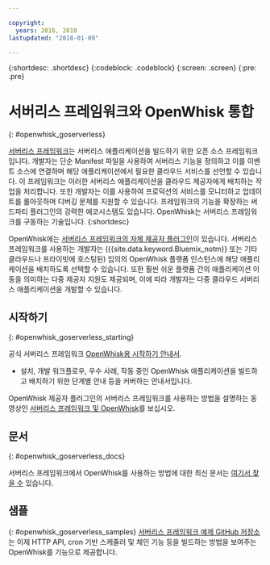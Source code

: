 ```yaml
---

copyright:
  years: 2016, 2018
lastupdated: "2018-01-09"

---
```


{:shortdesc: .shortdesc}
{:codeblock: .codeblock}
{:screen: .screen}
{:pre: .pre}

# 서버리스 프레임워크와 OpenWhisk 통합
{: #openwhisk_goserverless}

[서버리스 프레임워크](https://serverless.com/)는 서버리스 애플리케이션을 빌드하기 위한 오픈 소스 프레임워크입니다. 개발자는 단순 Manifest 파일을 사용하여 서버리스 기능을 정의하고 이를 이벤트 소스에 연결하며 해당 애플리케이션에서 필요한 클라우드 서비스를 선언할 수 있습니다. 이 프레임워크는 이러한 서버리스 애플리케이션을 클라우드 제공자에게 배치하는 작업을 처리합니다. 또한 개발자는 이를 사용하여 프로덕션의 서비스를 모니터하고 업데이트를 롤아웃하며 디버깅 문제를 지원할 수 있습니다. 프레임워크의 기능을 확장하는 써드파티 플러그인의 강력한 에코시스템도 있습니다. OpenWhisk는 서버리스 프레임워크를 구동하는 기술입니다.
{:shortdesc}

OpenWhisk에는 [서버리스 프레임워크의 자체 제공자 플러그인](https://github.com/serverless/serverless-openwhisk)이 있습니다. 서버리스 프레임워크를 사용하는 개발자는 ({{site.data.keyword.Bluemix_notm}} 또는 기타 클라우드나 프라이빗에 호스팅된) 임의의 OpenWhisk 플랫폼 인스턴스에 해당 애플리케이션을 배치하도록 선택할 수 있습니다. 또한 훨씬 쉬운 플랫폼 간의 애플리케이션 이동을 의미하는 다중 제공자 지원도 제공되며, 이에 따라 개발자는 다중 클라우드 서버리스 애플리케이션을 개발할 수 있습니다. 

## 시작하기
{: #openwhisk_goserverless_starting}

공식 서버리스 프레임워크 [OpenWhisk용 시작하기 안내서](https://serverless.com/framework/docs/providers/openwhisk/guide/intro/).
* 설치, 개발 워크플로우, 우수 사례, 작동 중인 OpenWhisk 애플리케이션을 빌드하고 배치하기 위한 단계별 안내 등을 커버하는 안내서입니다. 

OpenWhisk 제공자 플러그인의 서버리스 프레임워크를 사용하는 방법을 설명하는 동영상인 [서버리스 프레임워크 및 OpenWhisk](https://youtu.be/GJY10W98Itc)를 보십시오. 

## 문서
{: #openwhisk_goserverless_docs}

서버리스 프레임워크에서 OpenWhisk를 사용하는 방법에 대한 최신 문서는 [여기서 찾을 수](https://serverless.com/framework/docs/providers/openwhisk/) 있습니다.

## 샘플
{: #openwhisk_goserverless_samples}
[서버리스 프레임워크 예제 GitHub 저장소](https://github.com/serverless/examples)는 이제 HTTP API, cron 기반 스케줄러 및 체인 기능 등을 빌드하는 방법을 보여주는 OpenWhisk를 기능으로 제공합니다. 
